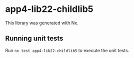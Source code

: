 # app4-lib22-childlib5

This library was generated with [Nx](https://nx.dev).

## Running unit tests

Run `nx test app4-lib22-childlib5` to execute the unit tests.
